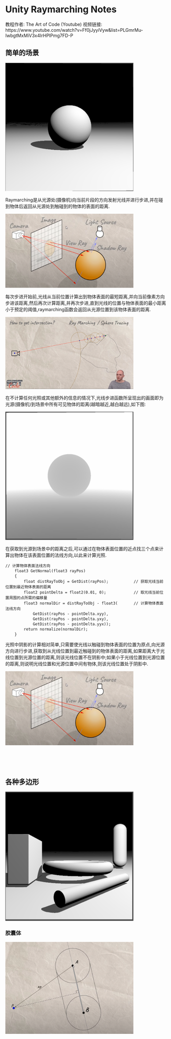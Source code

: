 
<div align="left">
<H1> Unity Raymarching Notes</H1>
教程作者: The Art of Code (Youtube)
视频链接: https://www.youtube.com/watch?v=Ff0jJyyiVyw&list=PLGmrMu-IwbgtMxMiV3x4IrHPlPmg7FD-P

## 简单的场景

<img src="ReadmeImg/SimpleScene.png" width="400">




Raymarching是从光源处(摄像机)向当前片段的方向发射光线并进行步进,并在碰到物体后返回从光源处到触碰到的物体的表面的距离.


<img src="ReadmeImg/Raymarching.png" width="400">


每次步进开始前,光线从当前位置计算出到物体表面的最短距离,并向当前像素方向步进该距离,然后再次计算距离,并再次步进,直到光线的位置与物体表面的最小距离小于预定的阈值,raymarching函数会返回从光源位置到该物体表面的距离.


<img src="ReadmeImg/Raymarching解释图.png" width="400">


在不计算任何光照或其他额外的信息的情况下,光线步进函数所呈现出的画面即为光源(摄像机)到场景中所有可见物体的距离(越暗越近,越白越远),如下图:


<img src="ReadmeImg/raymarching返回值.png" width="400">


在获取到光源到场景中的距离之后,可以通过在物体表面位置的近点找三个点来计算出物体在该表面位置的法线方向,以此来计算光照.

    // 计算物体表面法线方向
        float3 GetNormal(float3 rayPos)
        {
            float distRayToObj = GetDist(rayPos);           // 获取光线当前位置到最近物体表面的距离
            float2 pointDelta = float2(0.01, 0);            // 取光线当前位置周围的点所需的偏移量
            float3 normalDir = distRayToObj - float3(       // 计算物体表面法线方向
                GetDist(rayPos - pointDelta.xyy),
                GetDist(rayPos - pointDelta.yxy),
                GetDist(rayPos - pointDelta.yyx));
            return normalize(normalDir);
        }


光照中阴影的计算相对简单,只需要使光线以触碰到物体表面的位置为原点,向光源方向进行步进,获取到从光线位置到最近触碰到的物体表面的距离,如果距离大于光线位置到光源位置的距离,则该光线位置不在阴影中;如果小于光线位置到光源位置的距离,则说明光线位置和光源位置中间有物体,则该光线位置处于阴影中.


<img src="ReadmeImg/Raymarching.png" width="400">





<br><br><br>

## 各种多边形
<img src="ReadmeImg/Primitives.png" width="400">



### 胶囊体
<img src="ReadmeImg/胶囊体.png" width="400">



</div>